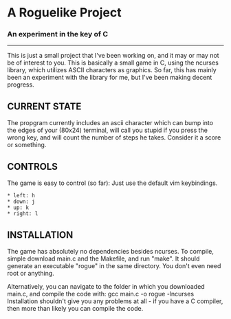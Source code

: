 A Roguelike Project
===================
### An experiment in the key of C
* * *

This is just a small project that I've been working on, and it may or may not be of interest to you. This is basically a small game in C, using the ncurses library, which utilizes ASCII characters as graphics. So far, this has mainly been an experiment with the library for me, but I've been making decent progress.

CURRENT STATE
-------------
The propgram currently includes an ascii character which can bump into the edges of your (80x24) terminal, will call you stupid if you press the wrong key, and will count the number of steps he takes. Consider it a score or something.

CONTROLS
--------
The game is easy to control (so far): Just use the default vim keybindings.

    * left: h
    * down: j
    * up: k
    * right: l

INSTALLATION
------------
The game has absolutely no dependencies besides ncurses. To compile, simple download main.c and the Makefile, and run "make". It should generate an executable "rogue" in the same directory. You don't even need root or anything.

Alternatively, you can navigate to the folder in which you downloaded main.c, and compile the code with: 
    gcc main.c -o rogue -lncurses
Installation shouldn't give you any problems at all - if you have a C compiler, then more than likely you can compile the code.
